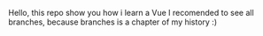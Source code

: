 Hello, this repo show you how i learn a Vue
I recomended to see all branches, because branches is a chapter of my history :)
